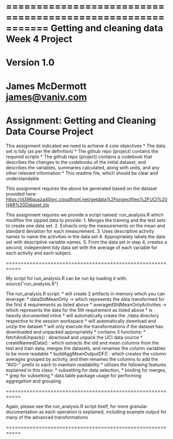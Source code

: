 ===========================================================
Getting and cleaning data Week 4 Project 
===========================================================
Version 1.0
===========================================================
James McDermott
james@vaniv.com
===========================================================
Assignment: Getting and Cleaning Data Course Project
===========================================================

This assignment indicated we need to achieve 4 core objectives
	* The data set is tidy (as per the definition)
	* The github repo (project) contains the required scripts
	* The github repo (project) contains a codebook that describes the changes to the codebooks
	  of the initial dataset, and describes the variables, summaries calculated, along with units, and any other relevant information
	* This readme file, which should be clear and understandable

This assignment requires the above be generated based on the dataset provided here:
https://d396qusza40orc.cloudfront.net/getdata%2Fprojectfiles%2FUCI%20HAR%20Dataset.zip	

This assignment requires we provide a script named: run_analysis.R which modifies the zipped data to provide:
	1. Merges the training and the test sets to create one data set.
	2. Extracts only the measurements on the mean and standard deviation for each measurement.
	3. Uses descriptive activity names to name the activities in the data set
	4. Appropriately labels the data set with descriptive variable names.
	5. From the data set in step 4, creates a second, independent tidy data set with the average of each variable for each activity and each subject.

===========================================================

My script for run_analysis.R can be run by loading it with: 
	source("run_analysis.R")

The run_analysis.R script:
	* will create 2 artifacts in memory which you can leverage:
		* dataStdMeanOnly -> which represents the data transformed for the first 4 requirements as listed above
		* averagedStdMeanOnlyActivities -> which represents the data for the 5th requirement as listed above
	* is heavily documented inline
	* will automatically create the ./data directory respective to the session workspace
	* will automatically download and unzip the dataset
	* will only execute the transformations if the dataset has downloaded and unpacked appropriately
	* contains 3 functions:
		* fetchAndUnpack() : download and unpack the UCI data source
		* createNamedData() : which extracts the std and mean columns from the test and train data, merges the datasets, and renames the column variables
				      to be more readable
		* buildAggMeanOutputDF() : which creates the column averages grouped by activity, and then renames the columns to add the "AVG-" prefix to each
					   to maintain readability
	* utilizes the following features explained in this class:
		* subsetting for data selection, 
		* binding for merges, 
		* grep for subsetting
		* data.table package usage for performing aggregation and grouping 

===========================================================

Again, please see the run_analysis.R script itself, for more granular documentation
as each operation is explained, including example output for many of the advanced transformations

===========================================================


